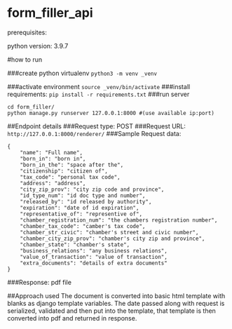 # form_filler_api

prerequisites:

python version: 3.9.7

#how to run

###create python virtualenv
`python3 -m venv _venv`

###activate environment
`source _venv/bin/activate`
###install requirements:
`pip install -r requirements.txt`
###run server

```
cd form_filler/
python manage.py runserver 127.0.0.1:8000 #(use available ip:port)
```

##Endpoint details
###Request type: POST
###Request URL: `http://127.0.0.1:8000/renderer/`
###Sample Request data:
```
{
    "name": "Full name",
    "born_in": "born in",
    "born_in_the": "space after the",
    "citizenship": "citizen of",
    "tax_code": "personal tax code",
    "address": "address",
    "city_zip_prov": "city zip code and province",
    "id_type_num": "id doc type and number",
    "released_by": "id released by authority",
    "expiration": "date of id expiration",
    "representative_of": "representive of",
    "chamber_registration_num": "the chambers registration number",
    "chamber_tax_code": "camber's tax code",
    "chamber_str_civic": "chamber's street and civic number",
    "chamber_city_zip_prov": "chamber's city zip and province",
    "chamber_state": "chamber's state",
    "business_relations": "any business relations",
    "value_of_transaction": "value of transaction",
    "extra_documents": "details of extra documents"
}
```
###Response: pdf file

##Approach used
The document is converted into basic html template with blanks as 
django template variables. The date passed along with request is 
serialized, validated and then put into the template,
that template is then converted into pdf and returned in response.